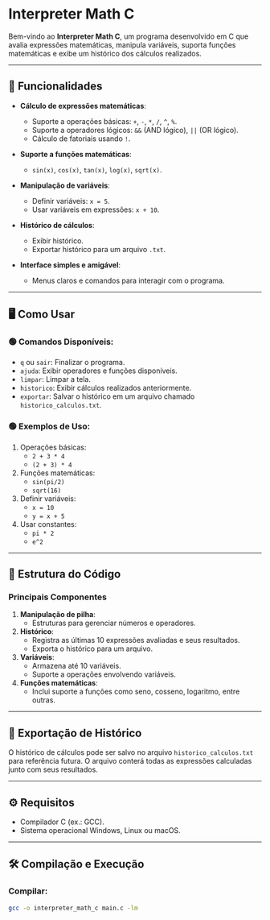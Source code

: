 # Interpreter Math C

Bem-vindo ao **Interpreter Math C**, um programa desenvolvido em C que avalia expressões matemáticas, manipula variáveis, suporta funções matemáticas e exibe um histórico dos cálculos realizados.

---

## 🚀 Funcionalidades

- **Cálculo de expressões matemáticas**:
  - Suporte a operações básicas: `+`, `-`, `*`, `/`, `^`, `%`.
  - Suporte a operadores lógicos: `&&` (AND lógico), `||` (OR lógico).
  - Cálculo de fatoriais usando `!`.
  
- **Suporte a funções matemáticas**:
  - `sin(x)`, `cos(x)`, `tan(x)`, `log(x)`, `sqrt(x)`.

- **Manipulação de variáveis**:
  - Definir variáveis: `x = 5`.
  - Usar variáveis em expressões: `x + 10`.

- **Histórico de cálculos**:
  - Exibir histórico.
  - Exportar histórico para um arquivo `.txt`.

- **Interface simples e amigável**:
  - Menus claros e comandos para interagir com o programa.

---

## 🖥️ Como Usar

### 🟢 Comandos Disponíveis:
- `q` ou `sair`: Finalizar o programa.
- `ajuda`: Exibir operadores e funções disponíveis.
- `limpar`: Limpar a tela.
- `historico`: Exibir cálculos realizados anteriormente.
- `exportar`: Salvar o histórico em um arquivo chamado `historico_calculos.txt`.

### 🟢 Exemplos de Uso:
1. Operações básicas:
   - `2 + 3 * 4`
   - `(2 + 3) * 4`
2. Funções matemáticas:
   - `sin(pi/2)`
   - `sqrt(16)`
3. Definir variáveis:
   - `x = 10`
   - `y = x + 5`
4. Usar constantes:
   - `pi * 2`
   - `e^2`

---

## 🧩 Estrutura do Código

### **Principais Componentes**
1. **Manipulação de pilha**:
   - Estruturas para gerenciar números e operadores.
2. **Histórico**:
   - Registra as últimas 10 expressões avaliadas e seus resultados.
   - Exporta o histórico para um arquivo.
3. **Variáveis**:
   - Armazena até 10 variáveis.
   - Suporte a operações envolvendo variáveis.
4. **Funções matemáticas**:
   - Inclui suporte a funções como seno, cosseno, logaritmo, entre outras.

---

## 📄 Exportação de Histórico
O histórico de cálculos pode ser salvo no arquivo `historico_calculos.txt` para referência futura. O arquivo conterá todas as expressões calculadas junto com seus resultados.

---

## ⚙️ Requisitos
- Compilador C (ex.: GCC).
- Sistema operacional Windows, Linux ou macOS.

---

## 🛠️ Compilação e Execução

### **Compilar**:
```bash
gcc -o interpreter_math_c main.c -lm

